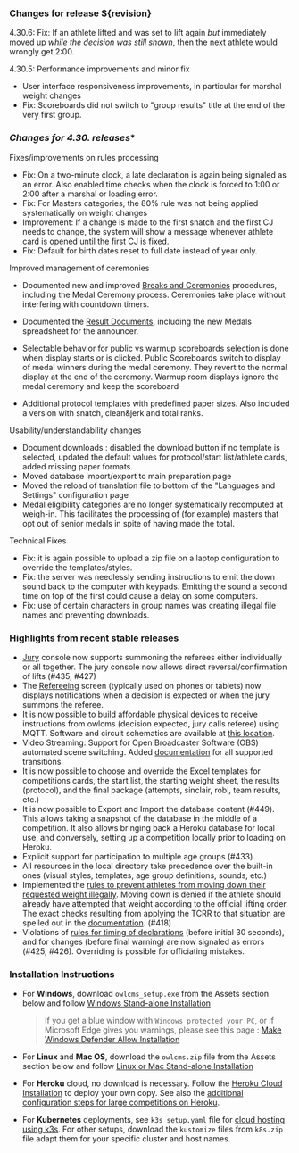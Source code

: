 ### **Changes for release ${revision}**

4.30.6: Fix: If an athlete lifted and was set to lift again *but* immediately moved up *while the decision was still shown*, then the next athlete would wrongly get 2:00.

4.30.5: Performance improvements and minor fix

- User interface responsiveness improvements, in particular for marshal weight changes 
- Fix: Scoreboards did not switch to "group results" title at the end of the very first group.

### **Changes for 4.30.* releases**

Fixes/improvements on rules processing

- Fix: On a two-minute clock, a late declaration is again being signaled as an error.  Also enabled time checks when the clock is forced to 1:00 or 2:00 after a marshal or loading error.
- Fix: For Masters categories, the 80% rule was not being applied systematically on weight changes
- Improvement: If a change is made to the first snatch and the first CJ needs to change,  the system will show a message whenever athlete card is opened until the first CJ is fixed.
- Fix: Default for birth dates reset to full date instead of year only.

Improved management of ceremonies 

- Documented new and improved [Breaks and Ceremonies](https://${env.REPO_OWNER}.github.io/${env.O_REPO_NAME}/#/Breaks) procedures, including the Medal Ceremony process.  Ceremonies take place without interfering with countdown timers.
- Documented the [Result Documents](https://${env.REPO_OWNER}.github.io/${env.O_REPO_NAME}/#/Documents), including the new Medals spreadsheet for the announcer.

- Selectable behavior for public vs warmup scoreboards selection is done when display starts or is clicked. Public Scoreboards switch to display of medal winners during the medal ceremony.   They revert to the normal display at the end of the ceremony. Warmup room displays ignore the medal ceremony and keep the scoreboard

- Additional protocol templates with predefined paper sizes. Also included a version with snatch, clean&jerk and total ranks.

Usability/understandability changes

- Document downloads : disabled the download button if no template is selected, updated the default values for protocol/start list/athlete cards, added missing paper formats.
- Moved database import/export to main preparation page
- Moved the reload of translation file to bottom of the "Languages and Settings" configuration page
- Medal eligibility categories are no longer systematically recomputed at weigh-in. This facilitates the processing of (for example) masters that opt out of senior medals in spite of having made the total.

Technical Fixes

- Fix: it is again possible to upload a zip file on a laptop configuration to override the templates/styles.
- Fix: the server was needlessly sending instructions to emit the down sound back to the computer with keypads. Emitting the sound a second time on top of the first could cause a delay on some computers.
- Fix: use of certain characters in group names was creating illegal file names and preventing downloads.

### Highlights from recent stable releases

- [Jury](https://${env.REPO_OWNER}.github.io/${env.O_REPO_NAME}/#/Jury) console now supports summoning the referees either individually or all together. The jury console now allows direct reversal/confirmation of lifts (#435, #427)  
- The [Refereeing](https://${env.REPO_OWNER}.github.io/${env.O_REPO_NAME}/#/Refereeing) screen (typically used on phones or tablets) now displays notifications when a decision is expected or when the jury summons the referee.
- It is now possible to build affordable physical devices to receive instructions from owlcms (decision expected, jury calls referee) using MQTT. Software and circuit schematics are available at [this location](http://github.com/jflamy/owlcms-esp32).
- Video Streaming: Support for Open Broadcaster Software (OBS) automated scene switching.  Added [documentation](https://${env.REPO_OWNER}.github.io/${env.O_REPO_NAME}/#/OBSSceneSwitching) for all supported transitions.
- It is now possible to choose and override the Excel templates for competitions cards, the start list, the starting weight sheet, the results (protocol), and the final package (attempts, sinclair, robi, team results, etc.)
- It is now possible to Export and Import the database content (#449).  This allows taking a snapshot of the database in the middle of a competition. It also allows bringing back a Heroku database for local use, and conversely, setting up a competition locally prior to loading on Heroku.
- Explicit support for participation to multiple age groups (#433)
- All resources in the local directory take precedence over the built-in ones (visual styles, templates, age group definitions, sounds, etc.)
- Implemented the <u>rules to prevent athletes from moving down their requested weight illegally</u>.  Moving down is denied if the athlete should already have attempted that weight according to the official lifting order.  The exact checks resulting from applying the TCRR to that situation are spelled out in the [documentation](https://${env.REPO_OWNER}.github.io/${env.O_REPO_NAME}/#/Announcing#rules-for-moving-down). (#418)
- Violations of <u>rules for timing of declarations</u> (before initial 30 seconds), and for changes (before final warning) are now signaled as errors (#425, #426). Overriding is possible for officiating mistakes.


### **Installation Instructions**

  - For **Windows**, download `owlcms_setup.exe` from the Assets section below and follow [Windows Stand-alone Installation](https://${env.REPO_OWNER}.github.io/${env.O_REPO_NAME}/#/LocalWindowsSetup)
    
    > If you get a blue window with `Windows protected your PC`, or if Microsoft Edge gives you warnings, please see this page : [Make Windows Defender Allow Installation](https://${env.REPO_OWNER}.github.io/${env.O_REPO_NAME}/#/DefenderOff)
    
  - For **Linux** and **Mac OS**, download the `owlcms.zip` file from the Assets section below and follow [Linux or Mac Stand-alone Installation](https://${env.REPO_OWNER}.github.io/${env.O_REPO_NAME}/#/LocalLinuxMacSetup)

  - For **Heroku** cloud, no download is necessary. Follow the [Heroku Cloud Installation](https://${env.REPO_OWNER}.github.io/${env.O_REPO_NAME}/#/Cloud) to deploy your own copy.  See also the [additional configuration steps for large competitions on Heroku](https://${env.REPO_OWNER}.github.io/${env.O_REPO_NAME}/#/HerokuLarge).

  - For **Kubernetes** deployments, see `k3s_setup.yaml` file for [cloud hosting using k3s](https://${env.REPO_OWNER}.github.io/${env.O_REPO_NAME}/#/DigitalOcean). For other setups, download the `kustomize` files from `k8s.zip` file adapt them for your specific cluster and host names. 
